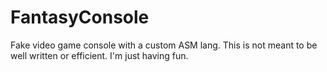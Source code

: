 # FantasyConsole
Fake video game console with a custom ASM lang. This is not meant to be well written or efficient.
I'm just having fun.
